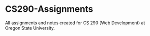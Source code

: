 # CS290-Assignments
All assignments and notes created for CS 290 (Web Development) at Oregon State University.
